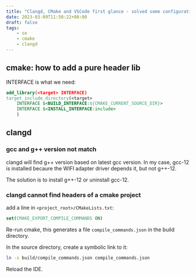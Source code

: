 ```yaml
---
title: "Clangd, CMake and VSCode first glance - solved some configuration errors"
date: 2023-03-09T11:50:22+08:00
draft: false
tags:
    - se
    - cmake
    - clangd
---
```


## cmake: how to add a pure header lib

INTERFACE is what we need:

```cmake
add_library(<target> INTERFACE)
target_include_directory(<target> 
    INTERFACE $<BUILD_INTERFACE:${CMAKE_CURRENT_SOURCE_DIR}>
    INTERFACE $<INSTALL_INTERFACE:include>
    )
```

## clangd

### gcc and g++ version not match

clangd will find g++ version based on latest gcc version.
In my case, gcc-12 is installed becaure the WIFI adapter driver depends it, but not g++-12.

The solution is to install g++-12 or uninstall gcc-12.

### clangd cannot find headers of a cmake project

add a line in `<project_root>/CMakeLists.txt`:

```cmake
set(CMAKE_EXPORT_COMPILE_COMMANDS ON)
````

Re-run cmake, this generates a file `compile_commands.json` in the build directory.

In the source directory, create a symbolic link to it:

```sh
ln -s build/compile_commands.json compile_commands.json
```

Reload the IDE.
